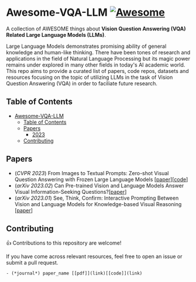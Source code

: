 # Awesome-VQA-LLM [![Awesome](https://awesome.re/badge.svg)](https://awesome.re)

A collection of AWESOME things about **Vision Question Answering (VQA) Related Large Language Models (LLMs)**.

Large Language Models demonstrates promising ability of general knowledge and human-like thinking. There have been tones of research and applications in the field of Natural Language Processing but its magic power remains under explored in many other fields in today's AI academic world. This repo aims to provide a curated list of papers, code repos, datasets and resources focusing on the topic of utilizing LLMs in the task of Vision Question Answering (VQA) in order to faciliate future research. 


## Table of Contents

- [Awesome-VQA-LLM](#awesome-vqa-llm)
  - [Table of Contents](#table-of-contents)
  - [Papers](#papers)
    - [2023](#2023)
  - [Contributing](#contributing)

## Papers
- (*CVPR 2023*) From Images to Textual Prompts: Zero-shot Visual Question Answering with Frozen Large Language Models [[paper](https://openaccess.thecvf.com/content/CVPR2023/papers/Guo_From_Images_to_Textual_Prompts_Zero-Shot_Visual_Question_Answering_With_CVPR_2023_paper.pdf)][[code](https://github.com/salesforce/LAVIS/tree/main/projects/img2llm-vqa)]
- (*arXiv 2023.02*) Can Pre-trained Vision and Language Models Answer Visual Information-Seeking Questions?[[paper](https://arxiv.org/pdf/2302.11713.pdf)]
- (*arXiv 2023.01*) See, Think, Confirm: Interactive Prompting Between Vision and Language Models for Knowledge-based Visual Reasoning [[paper](https://arxiv.org/pdf/2301.05226.pdf)]

## Contributing
👍 Contributions to this repository are welcome! 

If you have come across relevant resources, feel free to open an issue or submit a pull request.
```
- (*journal*) paper_name [[pdf]](link)[[code]](link)
```